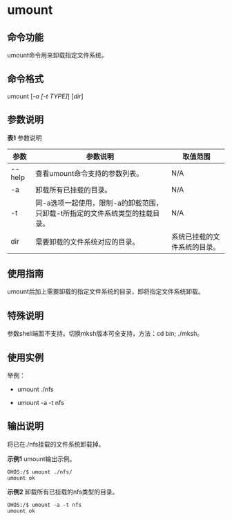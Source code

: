 # umount


## 命令功能

umount命令用来卸载指定文件系统。


## 命令格式

umount [_-a [-t TYPE]_] [_dir_]


## 参数说明

**表1** 参数说明

| 参数   | 参数说明                                                     | 取值范围                   |
| ------ | ------------------------------------------------------------ | -------------------------- |
| --help | 查看umount命令支持的参数列表。                               | N/A                        |
| -a     | 卸载所有已挂载的目录。                                       | N/A                        |
| -t     | 同-a选项一起使用，限制-a的卸载范围，只卸载-t所指定的文件系统类型的挂载目录。 | N/A                        |
| dir    | 需要卸载的文件系统对应的目录。                               | 系统已挂载的文件系统的目录。 |


## 使用指南

umount后加上需要卸载的指定文件系统的目录，即将指定文件系统卸载。

## 特殊说明

参数shell端暂不支持。切换mksh版本可全支持，方法：cd bin; ./mksh。

## 使用实例

举例：

- umount ./nfs

- umount -a -t nfs


## 输出说明

将已在./nfs挂载的文件系统卸载掉。

**示例1** umount输出示例。


```
OHOS:/$ umount ./nfs/
umount ok
```

**示例2** 卸载所有已挂载的nfs类型的目录。


```
OHOS:/$ umount -a -t nfs
umount ok
```